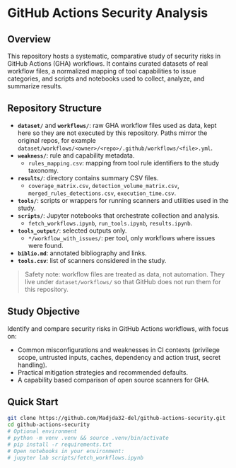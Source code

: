 # GitHub Actions Security Analysis

## Overview
This repository hosts a systematic, comparative study of security risks in GitHub Actions (GHA) workflows. It contains curated datasets of real workflow files, a normalized mapping of tool capabilities to issue categories, and scripts and notebooks used to collect, analyze, and summarize results.

## Repository Structure
- **`dataset/`** and **`workflows/`**: raw GHA workflow files used as data, kept here so they are not executed by this repository. Paths mirror the original repos, for example `dataset/workflows/<owner>/<repo>/.github/workflows/<file>.yml`.
- **`weakness/`**: rule and capability metadata.
  - `rules_mapping.csv`: mapping from tool rule identifiers to the study taxonomy.
- **`results/`**: directory contains summary CSV files.
  - `coverage_matrix.csv`, `detection_volume_matrix.csv`, `merged_rules_detections.csv`, `execution_time.csv`.
- **`tools/`**: scripts or wrappers for running scanners and utilities used in the study.
- **`scripts/`**: Jupyter notebooks that orchestrate collection and analysis.
  - `fetch_workflows.ipynb`, `run_tools.ipynb`, `results.ipynb`.
- **`tools_output/`**: selected outputs only.
  - `*/workflow_with_issues/`: per tool, only workflows where issues were found.
- **`biblio.md`**: annotated bibliography and links.
- **`tools.csv`**: list of scanners considered in the study.

> Safety note: workflow files are treated as data, not automation. They live under `dataset/workflows/`  so that GitHub does not run them for this repository.

## Study Objective
Identify and compare security risks in GitHub Actions workflows, with focus on:
- Common misconfigurations and weaknesses in CI contexts (privilege scope, untrusted inputs, caches, dependency and action trust, secret handling).
- Practical mitigation strategies and recommended defaults.
- A capability based comparison of open source scanners for GHA.

## Quick Start
```bash
git clone https://github.com/Madjda32-del/github-actions-security.git
cd github-actions-security
# Optional environment
# python -m venv .venv && source .venv/bin/activate
# pip install -r requirements.txt
# Open notebooks in your environment:
# jupyter lab scripts/fetch_workflows.ipynb
